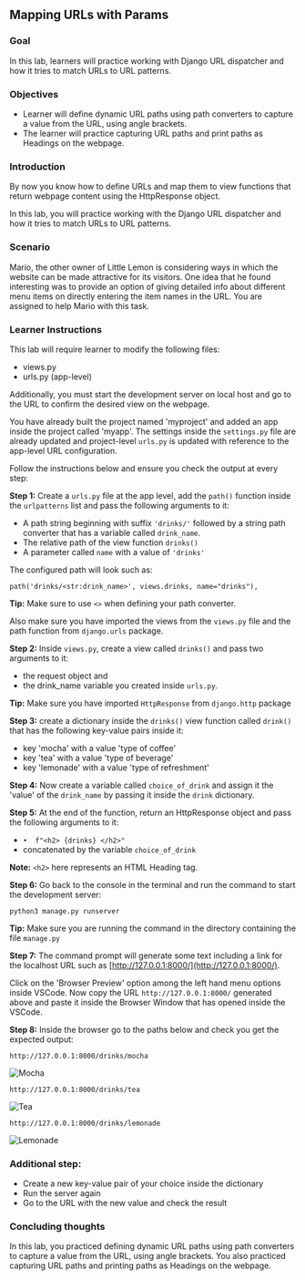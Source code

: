 ## Mapping URLs with Params


### Goal

In this lab, learners will practice working with Django URL dispatcher and how it tries to match URLs to URL patterns.

### Objectives

- Learner will define dynamic URL paths using path converters to capture a value from the URL, using angle brackets.
- The learner will practice capturing URL paths and print paths as Headings on the webpage.


### Introduction

By now you know how to define URLs and map them to view functions that return webpage content using the HttpResponse object.

In this lab, you will practice working with the Django URL dispatcher and how it tries to match URLs to URL patterns.

### Scenario

Mario, the other owner of Little Lemon is considering ways in which the website can be made attractive for its visitors. One idea that he found interesting was to provide an option of giving detailed info about different menu items on directly entering the item names in the URL. You are assigned to help Mario with this task.

### Learner Instructions

This lab will require learner to modify the following files:

- views.py
- urls.py (app-level)

Additionally, you must start the development server on local host and go to the URL to confirm the desired view on the webpage.

You have already built the project named 'myproject' and added an app inside the project called 'myapp'. The settings inside the ```settings.py``` file are already updated and project-level ```urls.py``` is updated with reference to the app-level URL configuration.

Follow the instructions below and ensure you check the output at every step:

**Step 1:**
Create a ```urls.py``` file at the app level, add the ```path()``` function inside the ```urlpatterns``` list and pass the following arguments to it:

- A path string beginning with suffix ```'drinks/'``` followed by a string path converter that has a variable called ```drink_name```.
- The relative path of the view function ```drinks()```
- A parameter called ```name``` with a value of ```'drinks'```


The configured path will look such as:

```path('drinks/<str:drink_name>', views.drinks, name="drinks"),```

**Tip:** Make sure to use ```<>``` when defining your path converter. 

Also make sure you have imported the views from the ```views.py``` file and the path function from ```django.urls``` package.

**Step 2:**
Inside ```views.py```, create a view called ```drinks()``` and pass two arguments to it: 
- the request object and 
- the drink_name variable you created inside ```urls.py```.

**Tip:** Make sure you have imported ```HttpResponse``` from ```django.http``` package

**Step 3:** create a dictionary inside the ```drinks()``` view function called ```drink()``` that has the following key-value pairs inside it:

- key 'mocha' with a value 'type of coffee'
- key 'tea' with a value 'type of beverage'
- key 'lemonade' with a value 'type of refreshment'

**Step 4:**
Now create a variable called ```choice_of_drink``` and assign it the 'value' of the ```drink_name``` by passing it inside the ```drink``` dictionary.

**Step 5:**
At the end of the function, return an HttpResponse object and pass the following arguments to it:

- ```•	f"<h2> {drinks} </h2>" ```
- concatenated by the variable ```choice_of_drink```

**Note:** ```<h2>``` here represents an HTML Heading tag.

**Step 6:**
 Go back to the console in the terminal and run the command to start the development server:

```python3 manage.py runserver```


**Tip:** Make sure you are running the command in the directory containing the file ```manage.py```

**Step 7:**
The command prompt will generate some text including a link for the localhost URL such as [http://127.0.0.1:8000/](http://127.0.0.1:8000/).

Click on the 'Browser Preview' option among the left hand menu options inside VSCode. Now copy the URL ```http://127.0.0.1:8000/``` generated above and paste it inside the Browser Window that has opened inside the VSCode.

**Step 8:**
Inside the browser go to the paths below and check you get the expected output:

```http://127.0.0.1:8000/drinks/mocha```

![Mocha](assets/mocha.png)

```http://127.0.0.1:8000/drinks/tea```

![Tea](assets/tea.png)

```http://127.0.0.1:8000/drinks/lemonade```

![Lemonade](assets/lemonade.png)

### Additional step:

- Create a new key-value pair of your choice inside the dictionary
- Run the server again
- Go to the URL with the new value and check the result



### Concluding thoughts

In this lab, you practiced defining dynamic URL paths using path converters to capture a value from the URL, using angle brackets. You also practiced capturing URL paths and printing paths as Headings on the webpage.